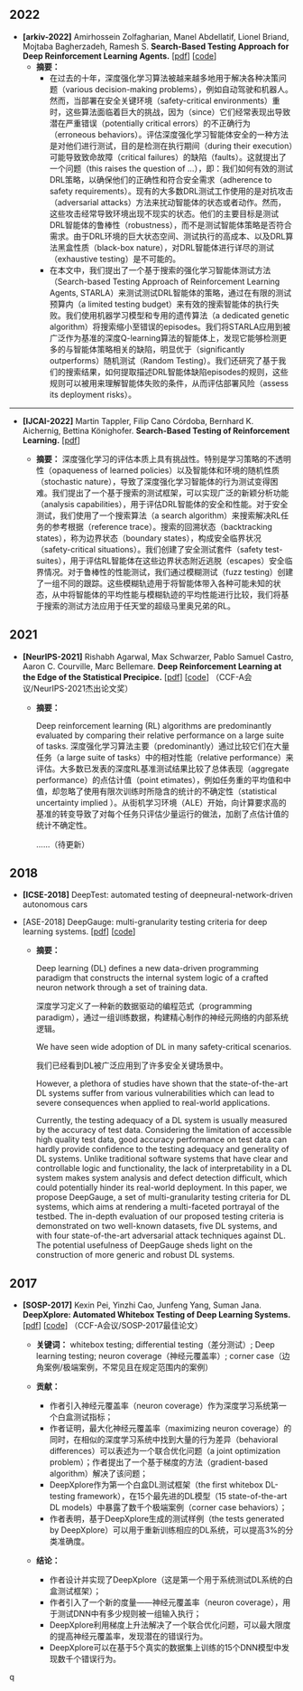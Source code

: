 ## 2022

- **[arkiv-2022]** Amirhossein Zolfagharian, Manel Abdellatif, Lionel Briand, Mojtaba Bagherzadeh, Ramesh S. **Search-Based Testing Approach for Deep Reinforcement Learning Agents.** [[pdf](https://arxiv.org/abs/2206.07813)] [[code](https://github.com/amirhosseinzlf/STARLA)]
  - **摘要：**
    - 在过去的十年，深度强化学习算法被越来越多地用于解决各种决策问题（various decision-making problems），例如自动驾驶和机器人。然而，当部署在安全关键环境（safety-critical environments）重时，这些算法面临着巨大的挑战，因为（since）它们经常表现出导致潜在严重错误（potentially critical errors）的不正确行为（erroneous behaviors）。评估深度强化学习智能体安全的一种方法是对他们进行测试，目的是检测在执行期间（during their execution）可能导致致命故障（critical failures）的缺陷（faults）。这就提出了一个问题（this raises the question of …），即：我们如何有效的测试DRL策略，以确保他们的正确性和符合安全需求（adherence to safety requirements）。现有的大多数DRL测试工作使用的是对抗攻击（adversarial attacks）方法来扰动智能体的状态或者动作。然而，这些攻击经常导致环境出现不现实的状态。他们的主要目标是测试DRL智能体的鲁棒性（robustness），而不是测试智能体策略是否符合需求。由于DRL环境的巨大状态空间、测试执行的高成本、以及DRL算法黑盒性质（black-box nature），对DRL智能体进行详尽的测试（exhaustive testing）是不可能的。
    - 在本文中，我们提出了一个基于搜索的强化学习智能体测试方法（Search-based Testing Approach of Reinforcement Learning Agents, STARLA）来测试测试DRL智能体的策略，通过在有限的测试预算内（a limited testing budget）来有效的搜索智能体的执行失败。我们使用机器学习模型和专用的遗传算法（a dedicated genetic algorithm）将搜索缩小至错误的episodes。我们将STARLA应用到被广泛作为基准的深度Q-learning算法的智能体上，发现它能够检测更多的与智能体策略相关的缺陷，明显优于（significantly outperforms）随机测试（Random Testing）。我们还研究了基于我们的搜索结果，如何提取描述DRL智能体缺陷episodes的规则，这些规则可以被用来理解智能体失败的条件，从而评估部署风险（assess its deployment risks）。

---

- **[IJCAI-2022]** Martin Tappler, Filip Cano Córdoba, Bernhard K. Aichernig, Bettina Könighofer. **Search-Based Testing of Reinforcement Learning.** [[pdf](https://arxiv.org/abs/2205.04887)]

  - **摘要：**
    深度强化学习的评估本质上具有挑战性。特别是学习策略的不透明性（opaqueness of learned policies）以及智能体和环境的随机性质（stochastic nature），导致了深度强化学习智能体的行为测试变得困难。我们提出了一个基于搜索的测试框架，可以实现广泛的新颖分析功能（analysis capabilities），用于评估DRL智能体的安全和性能。对于安全测试，我们使用了一个搜索算法（a search algorithm）来搜索解决RL任务的参考根据（reference trace）。搜索的回溯状态（backtracking states），称为边界状态（boundary states），构成安全临界状况（safety-critical situations）。我们创建了安全测试套件（safety test-suites），用于评估RL智能体在这些边界状态附近逃脱（escapes）安全临界情况。对于鲁棒性的性能测试，我们通过模糊测试（fuzz testing）创建了一组不同的跟踪。这些模糊轨迹用于将智能体带入各种可能未知的状态，从中将智能体的平均性能与模糊轨迹的平均性能进行比较，我们将基于搜索的测试方法应用于任天堂的超级马里奥兄弟的RL。

## 2021

- **[NeurIPS-2021]** Rishabh Agarwal, Max Schwarzer, Pablo Samuel Castro, Aaron C. Courville, Marc Bellemare. **Deep Reinforcement Learning at the Edge of the Statistical Precipice.** [[pdf](https://proceedings.neurips.cc/paper/2021/hash/f514cec81cb148559cf475e7426eed5e-Abstract.html)] [[code](https://github.com/google-research/rliable)] （CCF-A会议/NeurIPS-2021杰出论文奖）

  - **摘要：**

    Deep reinforcement learning (RL) algorithms are predominantly evaluated by comparing their relative performance on a large suite of tasks. 深度强化学习算法主要（predominantly）通过比较它们在大量任务（a large suite of tasks）中的相对性能（relative performance）来评估。大多数已发表的深度RL基准测试结果比较了总体表现（aggregate performance）的点估计值（point etimates），例如任务重的平均值和中值，却忽略了使用有限次训练时所隐含的统计的不确定性（statistical uncertainty implied ）。从街机学习环境（ALE）开始，向计算要求高的基准的转变导致了对每个任务只评估少量运行的做法，加剧了点估计值的统计不确定性。

    ……（待更新）



## 2018

- **[ICSE-2018]** DeepTest: automated testing of deepneural-network-driven autonomous cars



- [ASE-2018] DeepGauge: multi-granularity testing criteria for deep learning systems. [[pdf](https://dl.acm.org/doi/abs/10.1145/3238147.3238202)] [[code](https://deepgauge.github.io/)]

  - **摘要：**

    Deep learning (DL) defines a new data-driven programming paradigm that constructs the internal system logic of a crafted neuron network through a set of training data. 

    深度学习定义了一种新的数据驱动的编程范式（programming paradigm），通过一组训练数据，构建精心制作的神经元网络的内部系统逻辑。

    We have seen wide adoption of DL in many safety-critical scenarios. 

    我们已经看到DL被广泛应用到了许多安全关键场景中。

    However, a plethora of studies have shown that the state-of-the-art DL systems suffer from various vulnerabilities which can lead to severe consequences when applied to real-world applications. 

    

    Currently, the testing adequacy of a DL system is usually measured by the accuracy of test data. Considering the limitation of accessible high quality test data, good accuracy performance on test data can hardly provide confidence to the testing adequacy and generality of DL systems. Unlike traditional software systems that have clear and controllable logic and functionality, the lack of interpretability in a DL system makes system analysis and defect detection difficult, which could potentially hinder its real-world deployment. In this paper, we propose DeepGauge, a set of multi-granularity testing criteria for DL systems, which aims at rendering a multi-faceted portrayal of the testbed. The in-depth evaluation of our proposed testing criteria is demonstrated on two well-known datasets, five DL systems, and with four state-of-the-art adversarial attack techniques against DL. The potential usefulness of DeepGauge sheds light on the construction of more generic and robust DL systems.

## 2017

- **[SOSP-2017]** Kexin Pei, Yinzhi Cao, Junfeng Yang, Suman Jana. **DeepXplore: Automated Whitebox Testing of Deep Learning Systems.** [[pdf](https://arxiv.org/abs/1705.06640)] [[code](https://github.com/peikexin9/deepxplore)] （CCF-A会议/SOSP-2017最佳论文）
  - **关键词：**
    whitebox testing; differential testing（差分测试）; Deep learning testing; neuron coverage（神经元覆盖率）; corner case（边角案例/极端案例，不常见且在规定范围内的案例）
  - **贡献：**

    - 作者引入神经元覆盖率（neuron coverage）作为深度学习系统第一个白盒测试指标；
    - 作者证明，最大化神经元覆盖率（maximizing neuron coverage）的同时，在相似的深度学习系统中找到大量的行为差异（behavioral differences）可以表述为一个联合优化问题（a joint optimization problem）；作者提出了一个基于梯度的方法（gradient-based algorithm）解决了该问题；
    - DeepXplore作为第一个白盒DL测试框架（the first whitebox DL-testing framework），在15个最先进的DL模型（15 state-of-the-art DL models）中暴露了数千个极端案例（corner case behaviors）；
    - 作者表明，基于DeepXplore生成的测试样例（the tests generated by DeepXplore）可以用于重新训练相应的DL系统，可以提高3%的分类准确度。
  - **结论：**
    - 作者设计并实现了DeepXplore（这是第一个用于系统测试DL系统的白盒测试框架）；
    - 作者引入了一个新的度量——神经元覆盖率（neuron coverage），用于测试DNN中有多少规则被一组输入执行；
    - DeepXplore利用梯度上升法解决了一个联合优化问题，可以最大限度的提高神经元覆盖率，发现潜在的错误行为。
    - DeepXplore可以在基于5个真实的数据集上训练的15个DNN模型中发现数千个错误行为。















q
